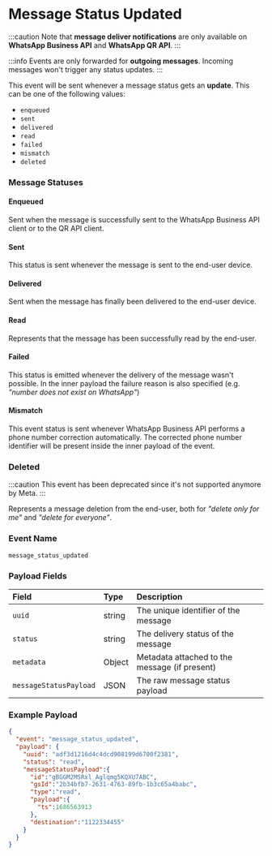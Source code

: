 # Message Status Updated

:::caution
Note that **message deliver notifications** are only available on **WhatsApp Business API** and **WhatsApp QR API**.
:::

:::info
Events are only forwarded for **outgoing messages**. Incoming messages won't trigger any status updates.
:::

This event will be sent whenever a message status gets an **update**. This can be one of the following values:

- `enqueued`
- `sent`
- `delivered`
- `read`
- `failed`
- `mismatch`
- `deleted`


### Message Statuses

#### Enqueued

Sent when the message is successfully sent to the WhatsApp Business API client or to the QR API client.

#### Sent

This status is sent whenever the message is sent to the end-user device.

#### Delivered

Sent when the message has finally been delivered to the end-user device.

#### Read

Represents that the message has been successfully read by the end-user.

#### Failed

This status is emitted whenever the delivery of the message wasn't possible. In the inner payload the failure reason is also specified (e.g. _"number does not exist on WhatsApp"_)

#### Mismatch

This event status is sent whenever WhatsApp Business API performs a phone number correction automatically. The corrected phone number identifier will be present inside the inner payload of the event.

### Deleted 
:::caution
This event has been deprecated since it's not supported anymore by Meta.
:::

Represents a message deletion from the end-user, both for _"delete only for me"_ and _"delete for everyone"_.


### Event Name

`message_status_updated`

### Payload Fields

| Field                  | Type   | Description                                   |
| :--------------------- | :----- | :-------------------------------------------- |
| `uuid`                 | string | The unique identifier of the message          |
| `status`               | string | The delivery status of the message            |
| `metadata`             | Object | Metadata attached to the message (if present) |
| `messageStatusPayload` | JSON   | The raw message status payload                |

### Example Payload

```json title=payload.json
{
  "event": "message_status_updated",
  "payload": {
    "uuid": "adf3d1216d4c4dcd908199d6700f2381",
    "status": "read",
    "messageStatusPayload":{
      "id":"gBGGM2MSRxl_Aglqmg5KQXU7ABC",
      "gsId":"2b34bfb7-2631-4763-89fb-1b3c65a4babc",
      "type":"read",
      "payload":{
        "ts":1686563913
      },
      "destination":"1122334455"
    }
  }
}
```
